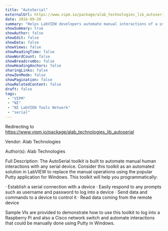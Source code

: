 ```yaml
---
title: "AutoSerial"
externalUrl: https://www.vipm.io/package/alab_technologies_lib_autoserial
date: 2016-09-20
summary: "Helps LabVIEW developers automate manual interactions of a user with custom devices on serial port similar to the way they would on a command line application such as Putty. It makes it  easy to log in, enter username and password, send and receive data from a device and interact with it."
showSummary: true
showAuthor: false
showEdit: false
showData: false
showViews: false
showReadingTime: false
showWordCount: false
showBreadcrumbs: false
showHeadingAnchors: false
sharingLinks: false
showZenMode: false
showPagination: false
showRelatedContent: false
draft: false
tags:
 - "VIPM"
 - "NI"
 - "NI LabVIEW Tools Network"
 - "serial"
---
```


Redirecting to https://www.vipm.io/package/alab_technologies_lib_autoserial

Vendor: Alab Technologies

Author(s): Alab Technologies
 
Full Description:
The AutoSerial toolkit is built to automate manual human interactions with any serial device. Consider this toolkit as an automated solution in LabVIEW to replace the manual operations using the popular Putty application for Windows. This toolkit will help you programmatically:

· Establish a serial connection with a device
· Easily respond to any prompts such as username and password to log into a device
· Send data and commands to a device to control it
· Read data coming from the remote device

Sample VIs are provided to demonstrate how to use this toolkit to log into a Raspberry Pi and also a Cisco network switch and automate interactions that could be manually done using Putty in Windows.